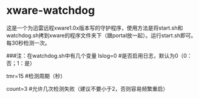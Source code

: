 # xware-watchdog
这是一个为迅雷远程xware1.0x版本写的守护程序，使用方法是将start.sh和watchdog.sh拷到xware的程序文件夹下（跟portal放一起）。运行start.sh即可。每30秒检测一次。

###注：在watchdog.sh中有几个变量
Islog=0 #是否启用日志，默认为0（0：否；1：是）

tmr=15 #检测周期（秒）

count=3 #允许几次检测失败（建议不要小于2，否则容易频繁重启）

